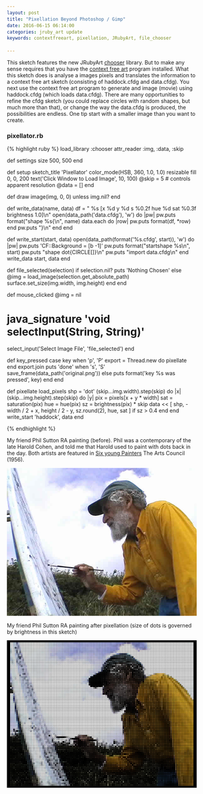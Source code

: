 ```yaml
---
layout: post
title: "Pixellation Beyond Photoshop / Gimp"
date: 2016-06-15 06:14:00
categories: jruby_art update
keywords: contextfreeart, pixellation, JRubyArt, file_chooser

---
```


This sketch features the new JRubyArt [chooser][file_chooser] library. But to make any sense requires that you have the [context free art][context] program installed. What this sketch does is analyse a images pixels and translates the information to a context free art sketch (consisting of haddock.cfdg and data.cfdg). You next use the context free art program to generate and image (movie) using haddock.cfdg (which loads data.cfdg). There are many opportunities to refine the cfdg sketch (you could replace circles with random shapes, but much more than that), or change the way the data.cfdg is produced, the possibilities are endless. One tip start with a smaller image than you want to create.

### pixellator.rb ###

{% highlight ruby %}
load_library :chooser
attr_reader :img, :data, :skip

def settings
  size 500, 500
end

def setup
  sketch_title 'Pixellator'
  color_mode(HSB, 360, 1.0, 1.0)
  resizable
  fill 0, 0, 200
  text('Click Window to Load Image', 10, 100)
  @skip = 5 # controls apparent resolution
  @data = []
end

def draw
  image(img, 0, 0) unless img.nil?
end

def write_data(name, data)
  df = "  %s [x %d y %d s %0.2f hue %d sat %0.3f brightness 1.0]\n"
  open(data_path('data.cfdg'), 'w') do |pw|
    pw.puts format("shape %s{\n", name)
    data.each do |row|
      pw.puts format(df, *row)
    end
    pw.puts "}\n"
  end
end

def write_start(start, data)
  open(data_path(format('%s.cfdg', start)), 'w') do |pw|
    pw.puts 'CF::Background = [b -1]'
    pw.puts format("startshape %s\n", start)
    pw.puts "shape dot{CIRCLE[]}\n"
    pw.puts "import data.cfdg\n"
  end
  write_data start, data
end

def file_selected(selection)
  if selection.nil?
    puts 'Nothing Chosen'
  else
    @img = load_image(selection.get_absolute_path)
    surface.set_size(img.width, img.height)
  end
end

def mouse_clicked
  @img = nil
  # java_signature 'void selectInput(String, String)'
  select_input('Select Image File', 'file_selected')
end

def key_pressed
  case key
  when 'p', 'P'
    export = Thread.new do
      pixellate
    end
    export.join
    puts 'done'
  when 's', 'S'
    save_frame(data_path('original.png'))
  else
    puts format('key %s was pressed', key)
  end
end

def pixellate
  load_pixels
  shp = 'dot'
  (skip...img.width).step(skip) do |x|
    (skip...img.height).step(skip) do |y|
      pix = pixels[x + y * width]
      sat = saturation(pix)
      hue = hue(pix)
      sz = brightness(pix) * skip
      data << [
        shp, -width / 2 + x, height / 2 - y, sz.round(2), hue, sat
      ] if sz > 0.4
    end
  end
  write_start 'haddock', data
end


{% endhighlight %}

My friend Phil Sutton RA painting (before). Phil was a contemporary of the late Harold Cohen, and told me that Harold used to paint with dots back in the day. Both artists are featured in [Six young Painters][six] The Arts Council (1956).

<img src="/assets/before.png" />

My friend Phil Sutton RA painting after pixellation (size of dots is governed by brightness in this sketch)

<img src="/assets/after.png" />

[context]:http://www.contextfreeart.org
[jruby_art]:https://ruby-processing.github.io/index.html
[file_chooser]:http://ruby-processing.github.io/classes/chooser
[six]:https://www.amazon.co.uk/Six-Young-Painters-Michael-Andrews/dp/B00NRMKB6G
